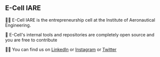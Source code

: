 ## E-Cell IARE

🙋‍♀️ E-Cell IARE is the entrepreneurship cell at the Institute of Aeronautical Engineering. 

🌈 E-Cell's internal tools and repositories are completely open source and you are free to contribute

👩‍💻 You can find us on [LinkedIn](https://www.linkedin.com/company/ecell-iare) or [Instagram](https://www.instagram.com/ecelliare) or [Twitter](https://x.com/ecell_iare)

